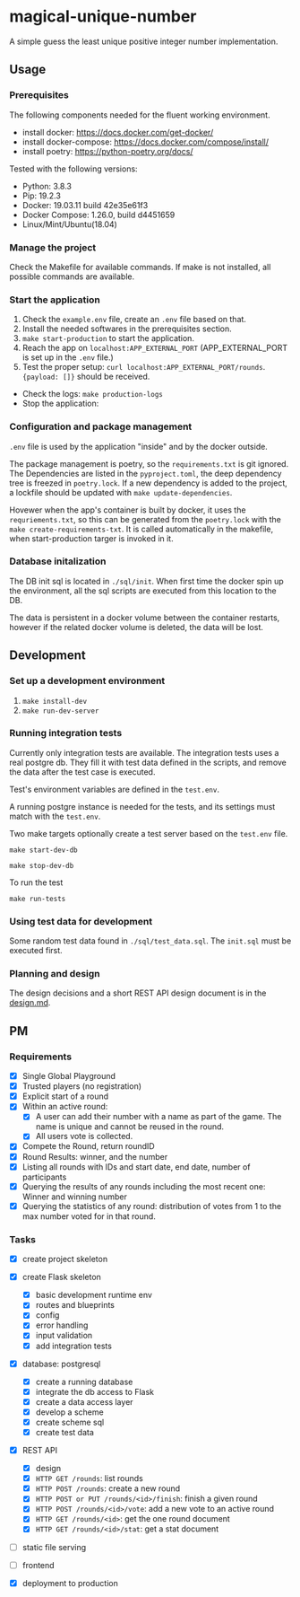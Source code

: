 # magical-unique-number

A simple guess the least unique positive integer number implementation.

## Usage

### Prerequisites

The following components needed for the fluent working environment.

- install docker: https://docs.docker.com/get-docker/
- install docker-compose: https://docs.docker.com/compose/install/
- install poetry: https://python-poetry.org/docs/

Tested with the following versions:

- Python: 3.8.3
- Pip: 19.2.3
- Docker: 19.03.11 build 42e35e61f3
- Docker Compose: 1.26.0, build d4451659
- Linux/Mint/Ubuntu(18.04)

### Manage the project

Check the Makefile for available commands. If make is not installed,
all possible commands are available.

### Start the application

1. Check the `example.env` file, create an `.env` file based on that.
2. Install the needed softwares in the prerequisites section.
3. `make start-production` to start the application.
4. Reach the app on `localhost:APP_EXTERNAL_PORT` (APP_EXTERNAL_PORT is set up in the `.env` file.) 
5. Test the proper setup: `curl localhost:APP_EXTERNAL_PORT/rounds`. `{payload: []}` should be received.

- Check the logs: `make production-logs`
- Stop the application: 

### Configuration and package management

`.env` file is used by the application "inside" and by the docker outside.

The package management is poetry, so the `requirements.txt` is git ignored.
The Dependencies are listed in the `pyproject.toml`, the deep dependency tree is freezed in `poetry.lock`. If a new dependency is added to the project, a lockfile should be updated with `make update-dependencies`.

Hovewer when the app's container is built by docker, it uses the `requriements.txt`, so this can be generated from the `poetry.lock` with the `make create-requirements-txt`. It is called automatically in the makefile, when
start-production targer is invoked in it.

### Database initalization

The DB init sql is located in `./sql/init`. When first time the docker spin up the environment, all the sql scripts are executed from this location to the DB.

The data is persistent in a docker volume between the container restarts, however if the related docker volume is deleted, the data will be lost.

## Development

### Set up a development environment

1. `make install-dev`
2. `make run-dev-server`

### Running integration tests

Currently only integration tests are available. The integration tests uses a
real postgre db. They fill it with test data defined in the scripts, and
remove the data after the test case is executed.

Test's environment variables are defined in the `test.env`.

A running postgre instance is needed for the tests, and its settings 
must match with the `test.env`.

Two make targets optionally create a test server based on the `test.env` file.

`make start-dev-db`

`make stop-dev-db`

To run the test

`make run-tests`

### Using test data for development

Some random test data found in `./sql/test_data.sql`. The `init.sql` must be executed first.

### Planning and design

The design decisions and a short REST API design document is 
in the [design.md](design.md).

## PM

### Requirements

- [x] Single Global Playground
- [x] Trusted players (no registration)
- [x] Explicit start of a round
- [x] Within an active round:
  - [x] A user can add their number with a name as part of the game. The name is unique and cannot be reused in the round.
  - [x] All users vote is collected.
- [x] Compete the Round, return roundID
- [x] Round Results: winner, and the number
- [x] Listing all rounds with IDs and start date, end date, number of participants
- [x] Querying the results of any rounds including the most recent one: Winner and winning number
- [x] Querying the statistics of any round: distribution of votes from 1 to the max number voted for in that round.

### Tasks

- [x] create project skeleton
- [x] create Flask skeleton
  - [x] basic development runtime env
  - [x] routes and blueprints
  - [x] config
  - [x] error handling
  - [x] input validation
  - [x] add integration tests
- [x] database: postgresql
  - [x] create a running database
  - [x] integrate the db access to Flask
  - [x] create a data access layer
  - [x] develop a scheme
  - [x] create scheme sql
  - [x] create test data
- [x] REST API 
  - [x] design
  - [x] `HTTP GET /rounds`: list rounds
  - [x] `HTTP POST /rounds`: create a new round
  - [x] `HTTP POST or PUT /rounds/<id>/finish`: finish a given round
  - [x] `HTTP POST /rounds/<id>/vote`: add a new vote to an active round
  - [x] `HTTP GET /rounds/<id>`: get the one round document
  - [x] `HTTP GET /rounds/<id>/stat`: get a stat document
- [ ] static file serving
- [ ] frontend
- [x] deployment to production

